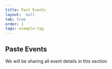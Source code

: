```yaml
---
title: Past Events
layout:  null
tab: true
order: 1
tags: example-tag
---
```


## Paste Events

We will be sharing all event details in this section
